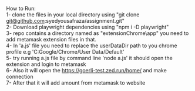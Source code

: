 How to Run: <br>
1- clone the files in your local directory using "git clone git@github.com:syedyousafraza/assignment.git" <br>
2- Download playwright dependencies using "npm i -D playwright" <br>
3- repo contains a directory named as "extensionChrome\app" you need to add metamask extension files in that.<br>
4- In 'a.js' file you need to replace the userDataDir path to you chrome profile e.g 'C:Google/Chrome/User Data/Default'  <br>
5- try running a.js file by command line 'node a.js' it should open the extension and login to metamask <br>
6- Also it will open the https://goerli-test.zed.run/home/ and make connection <br>
7- After that it will add amount from metamask to website<br>
